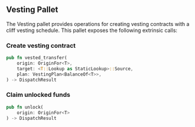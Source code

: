 ## Vesting Pallet

The Vesting pallet provides operations for creating vesting contracts with a cliff vesting schedule.
This pallet exposes the following extrinsic calls:


### Create vesting contract

```rust
pub fn vested_transfer(
    origin: OriginFor<T>,
    target: <T::Lookup as StaticLookup>::Source,
    plan: VestingPlan<BalanceOf<T>>,
) -> DispatchResult
```


### Claim unlocked funds

```rust
pub fn unlock(
    origin: OriginFor<T>
) -> DispatchResult
```
